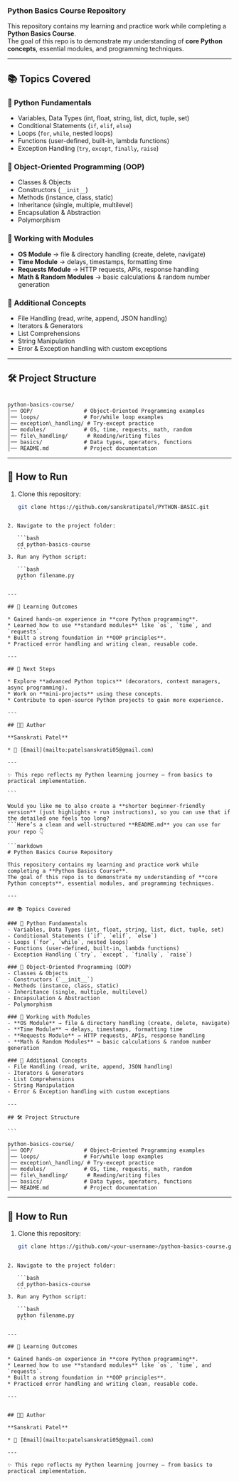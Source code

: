 
###  Python Basics Course Repository

This repository contains my learning and practice work while completing a **Python Basics Course**.  
The goal of this repo is to demonstrate my understanding of **core Python concepts**, essential modules, and programming techniques.  

---

## 📚 Topics Covered

### 🔹 Python Fundamentals
- Variables, Data Types (int, float, string, list, dict, tuple, set)
- Conditional Statements (`if`, `elif`, `else`)
- Loops (`for`, `while`, nested loops)
- Functions (user-defined, built-in, lambda functions)
- Exception Handling (`try`, `except`, `finally`, `raise`)

### 🔹 Object-Oriented Programming (OOP)
- Classes & Objects
- Constructors (`__init__`)
- Methods (instance, class, static)
- Inheritance (single, multiple, multilevel)
- Encapsulation & Abstraction
- Polymorphism

### 🔹 Working with Modules
- **OS Module** → file & directory handling (create, delete, navigate)
- **Time Module** → delays, timestamps, formatting time
- **Requests Module** → HTTP requests, APIs, response handling
- **Math & Random Modules** → basic calculations & random number generation

### 🔹 Additional Concepts
- File Handling (read, write, append, JSON handling)
- Iterators & Generators
- List Comprehensions
- String Manipulation
- Error & Exception handling with custom exceptions

---

## 🛠️ Project Structure

```

python-basics-course/
│── OOP/                # Object-Oriented Programming examples
│── loops/              # For/while loop examples
│── exception\_handling/ # Try-except practice
│── modules/            # OS, time, requests, math, random
│── file\_handling/      # Reading/writing files
│── basics/             # Data types, operators, functions
│── README.md           # Project documentation

````

---

## 🚀 How to Run

1. Clone this repository:
   ```bash
   git clone https://github.com/sanskratipatel/PYTHON-BASIC.git
````

2. Navigate to the project folder:

   ```bash
   cd python-basics-course
   ```
3. Run any Python script:

   ```bash
   python filename.py
   ```

---

## 🎯 Learning Outcomes

* Gained hands-on experience in **core Python programming**.
* Learned how to use **standard modules** like `os`, `time`, and `requests`.
* Built a strong foundation in **OOP principles**.
* Practiced error handling and writing clean, reusable code.

---

## 📌 Next Steps

* Explore **advanced Python topics** (decorators, context managers, async programming).
* Work on **mini-projects** using these concepts.
* Contribute to open-source Python projects to gain more experience.

---

## 👩‍💻 Author

**Sanskrati Patel**

* 📧 [Email](mailto:patelsanskrati05@gmail.com)

---

✨ This repo reflects my Python learning journey — from basics to practical implementation.

```

Would you like me to also create a **shorter beginner-friendly version** (just highlights + run instructions), so you can use that if the detailed one feels too long?
```Here’s a clean and well-structured **README.md** you can use for your repo 👇

```markdown
# Python Basics Course Repository

This repository contains my learning and practice work while completing a **Python Basics Course**.  
The goal of this repo is to demonstrate my understanding of **core Python concepts**, essential modules, and programming techniques.  

---

## 📚 Topics Covered

### 🔹 Python Fundamentals
- Variables, Data Types (int, float, string, list, dict, tuple, set)
- Conditional Statements (`if`, `elif`, `else`)
- Loops (`for`, `while`, nested loops)
- Functions (user-defined, built-in, lambda functions)
- Exception Handling (`try`, `except`, `finally`, `raise`)

### 🔹 Object-Oriented Programming (OOP)
- Classes & Objects
- Constructors (`__init__`)
- Methods (instance, class, static)
- Inheritance (single, multiple, multilevel)
- Encapsulation & Abstraction
- Polymorphism

### 🔹 Working with Modules
- **OS Module** → file & directory handling (create, delete, navigate)
- **Time Module** → delays, timestamps, formatting time
- **Requests Module** → HTTP requests, APIs, response handling
- **Math & Random Modules** → basic calculations & random number generation

### 🔹 Additional Concepts
- File Handling (read, write, append, JSON handling)
- Iterators & Generators
- List Comprehensions
- String Manipulation
- Error & Exception handling with custom exceptions

---

## 🛠️ Project Structure

```

python-basics-course/
│── OOP/                # Object-Oriented Programming examples
│── loops/              # For/while loop examples
│── exception\_handling/ # Try-except practice
│── modules/            # OS, time, requests, math, random
│── file\_handling/      # Reading/writing files
│── basics/             # Data types, operators, functions
│── README.md           # Project documentation

````

---

## 🚀 How to Run

1. Clone this repository:
   ```bash
   git clone https://github.com/<your-username>/python-basics-course.git
````

2. Navigate to the project folder:

   ```bash
   cd python-basics-course
   ```
3. Run any Python script:

   ```bash
   python filename.py
   ```

---

## 🎯 Learning Outcomes

* Gained hands-on experience in **core Python programming**.
* Learned how to use **standard modules** like `os`, `time`, and `requests`.
* Built a strong foundation in **OOP principles**.
* Practiced error handling and writing clean, reusable code.

---


## 👩‍💻 Author

**Sanskrati Patel**

* 📧 [Email](mailto:patelsanskrati05@gmail.com)

---

✨ This repo reflects my Python learning journey — from basics to practical implementation.

